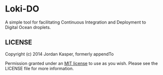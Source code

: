 # Loki-DO

A simple tool for facilitating Continuous Integration and Deployment to Digital 
Ocean droplets.

## LICENSE

Copyright (c) 2014 Jordan Kasper, formerly appendTo

Permission granted under an [MIT license](http://opensource.org/licenses/MIT) to 
use as you wish. Please see the LICENSE file for more information.
